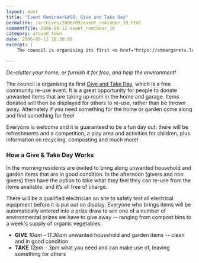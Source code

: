```yaml
---
layout: post
title: "Event Reminder&#58; Give and Take Day"
permalink: /archives/2006/09/event_reminder_10.html
commentfile: 2006-09-12-event_reminder_10
category: around_town
date: 2006-09-12 16:30:05
excerpt: |
    The council is organising its first <a href="https://stmargarets.london/event/Meeting/200609121032,">Give and Take Day'</a> which is a free community re-use event. It is a great opportunity for people to donate unwanted items that are taking up room in the home and garage. Items donated will then be displayed for others to re-use, rather than be thrown away.  Alternately if you need something for the home or garden come along and find something for free!

---
```


*De-clutter your home, or furnish it for free, and help the environment!*

The council is organising its first [Give and Take Day](https://stmargarets.london/event/Meeting/200609121032), which is a free community re-use event. It is a great opportunity for people to donate unwanted items that are taking up room in the home and garage. Items donated will then be displayed for others to re-use, rather than be thrown away. Alternately if you need something for the home or garden come along and find something for free!

Everyone is welcome and it is guaranteed to be a fun day out; there will be refreshments and a competition, a play area and activities for children, plus information on recycling, composting and much more!

### How a Give & Take Day Works

In the morning residents are invited to bring along unwanted household and garden items that are in good condition. In the afternoon (givers and non givers) then have the option to take what they feel they can re-use from the items available, and it’s all free of charge.

There will be a qualified electrician on site to safety test all electrical equipment before it is put out on display. Everyone who brings items will be automatically entered into a prize draw to win one of a number of environmental prizes we have to give away -- ranging from compost bins to a week's supply of organic vegetables.

-   **GIVE**
    *10am - 11.30am*
    unwanted household and garden items -- clean and in good condition
-   **TAKE**
    *12pm - 3pm*
    what you need and can make use of, leaving something for others

